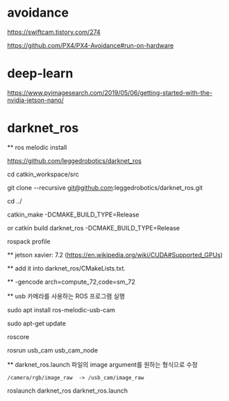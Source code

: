 
# avoidance
https://swiftcam.tistory.com/274

https://github.com/PX4/PX4-Avoidance#run-on-hardware

# deep-learn
https://www.pyimagesearch.com/2019/05/06/getting-started-with-the-nvidia-jetson-nano/


# darknet_ros

** ros melodic install

https://github.com/leggedrobotics/darknet_ros

cd catkin_workspace/src

git clone --recursive git@github.com:leggedrobotics/darknet_ros.git

cd ../

catkin_make -DCMAKE_BUILD_TYPE=Release  

or catkin build darknet_ros -DCMAKE_BUILD_TYPE=Release

rospack profile


** jetson xavier: 7.2  (https://en.wikipedia.org/wiki/CUDA#Supported_GPUs)

** add it into darknet_ros/CMakeLists.txt. 

** -gencode arch=compute_72,code=sm_72

** usb 카메라를 사용하는 ROS 프로그램 실행

sudo apt install ros-melodic-usb-cam

sudo apt-get update

roscore

rosrun usb_cam usb_cam_node

** darknet_ros.launch 파일의 image argument를 원하는 형식으로 수정

    /camera/rgb/image_raw  -> /usb_cam/image_raw

roslaunch darknet_ros darknet_ros.launch

